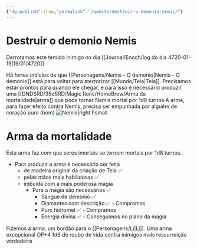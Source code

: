 ```yaml
---
{"dg-publish":true,"permalink":"/quests/destruir-o-demonio-nemis/"}
---
```


# Destruir o demonio Nemis
Derrotamos este temido inimigo no dia [[Journal/Enoch/log do dia 4720-01-19\|19/01/4720]]

Há fortes indícios de que [[Personagens/Nemis - O demonio\|Nemis - O demonio]] está para voltar para aterrorizar [[Mundo/Teia\|Teia]].
Precisamos estar prontos para quando ele chegar, e para isso é necessário produzir uma [[DNDSRD/35eSRD/Magic Itens/HomeBrew/Arma da mortalidade\|arma]] que pode tornar Nemis mortal por 1d8 turnos
A arma, para fazer efeito contra Nemis, precisa ser empunhada por alguém de coração puro (bom)
![Nemis|right hsmall](https://i.imgur.com/bHqjm8A.jpg)



<div class="transclusion internal-embed is-loaded"><div class="markdown-embed">



# Arma da mortalidade
Esta arma faz com que seres imortais se tornem mortais por 1d8 turnos.

- Para produzir a arma é necessário ser feita
	- de madeira original da criação de Teia ✅️ 
	-  pelas mãos mais habilidosas ✅️ 
	- imbuída com a mais poderosa magia 
		- Para a magia são necessários ✅️ 
			- Sangue de demônio ✅️ 
			- Diamantes com descrição ✅️ - Compramos
			- Puro hidromel ✅️ - Compramos
			- Energia divina ✅️ - Conseguimos no plano da magia

Fizemos a arma, um bordão para o [[Personagens/Li\|Li]].
Uma arma excepcional OP+4
1d6 de roubo de vida contra inimigos mals
ressurreição verdadeira

</div></div>

